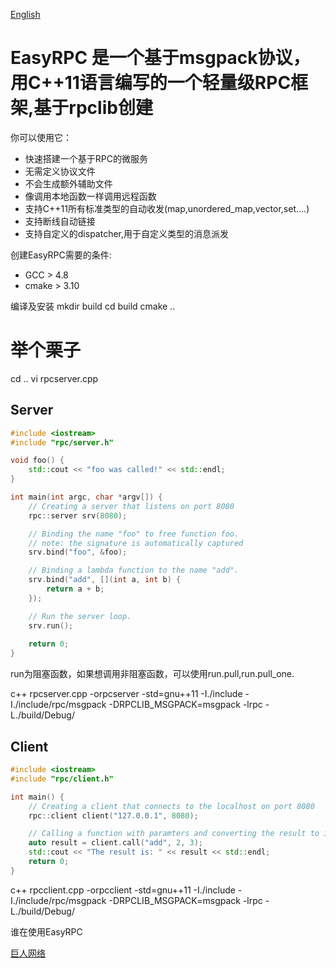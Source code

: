 [English](README.md)
# EasyRPC 是一个基于msgpack协议，用C++11语言编写的一个轻量级RPC框架,基于rpclib创建

你可以使用它：

* 快速搭建一个基于RPC的微服务
* 无需定义协议文件
* 不会生成额外辅助文件
* 像调用本地函数一样调用远程函数
* 支持C++11所有标准类型的自动收发(map,unordered_map,vector,set....)
* 支持断线自动链接
* 支持自定义的dispatcher,用于自定义类型的消息派发

创建EasyRPC需要的条件:
* GCC > 4.8
* cmake > 3.10

编译及安装
mkdir build
cd build
cmake .. 

# 举个栗子
cd ..
vi rpcserver.cpp


## Server

```cpp
#include <iostream>
#include "rpc/server.h"

void foo() {
    std::cout << "foo was called!" << std::endl;
}

int main(int argc, char *argv[]) {
    // Creating a server that listens on port 8080
    rpc::server srv(8080);

    // Binding the name "foo" to free function foo.
    // note: the signature is automatically captured
    srv.bind("foo", &foo);

    // Binding a lambda function to the name "add".
    srv.bind("add", [](int a, int b) {
        return a + b;
    });

    // Run the server loop.
    srv.run();
   
    return 0;
}
```
run为阻塞函数，如果想调用非阻塞函数，可以使用run.pull,run.pull_one.

c++ rpcserver.cpp -orpcserver -std=gnu++11 -I./include -I./include/rpc/msgpack -DRPCLIB_MSGPACK=msgpack -lrpc -L./build/Debug/ 

## Client

```cpp
#include <iostream>
#include "rpc/client.h"

int main() {
    // Creating a client that connects to the localhost on port 8080
    rpc::client client("127.0.0.1", 8080);

    // Calling a function with paramters and converting the result to int
    auto result = client.call("add", 2, 3);
    std::cout << "The result is: " << result << std::endl;
    return 0;
}
```

c++ rpcclient.cpp -orpcclient -std=gnu++11 -I./include -I./include/rpc/msgpack -DRPCLIB_MSGPACK=msgpack -lrpc -L./build/Debug/ 

谁在使用EasyRPC

[巨人网络](https://www.ztgame.com/)
